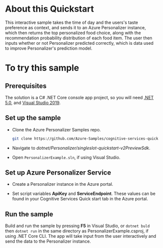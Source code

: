 # About this Quickstart

This interactive sample takes the time of day and the users's taste preference as context, and sends it to an Azure Personalizer instance, which then returns the top personalized food choice, along with the recommendation probability distribution of each food item. The user then inputs whether or not Personalizer predicted correctly, which is data used to improve Personalizer's prediction model.

# To try this sample

## Prerequisites

The solution is a C# .NET Core console app project, so you will need [.NET 5.0](https://dotnet.microsoft.com/download/dotnet/5.0), and [Visual Studio 2019](https://visualstudio.microsoft.com/vs/).

## Set up the sample

- Clone the Azure Personalizer Samples repo.

    ```bash
    git clone https://github.com/Azure-Samples/cognitive-services-quickstart-code.git
    ```

- Navigate to _dotnet/Personalizer/singleslot-quickstart-v2PreviewSdk_.

- Open `PersonalizerExample.sln`, if using Visual Studio.

## Set up Azure Personalizer Service

- Create a Personalizer instance in the Azure portal.

- Set script variables **ApiKey** and **ServiceEndpoint**. These values can be found in your Cognitive Services Quick start tab in the Azure portal. 

## Run the sample

Build and run the sample by pressing **F5** in Visual Studio, or `dotnet buld` then `dotnet run` in the same directory as PersonalizerExample.csproj, if using .NET Core CLI. The app will take input from the user interactively and send the data to the Personalizer instance.
